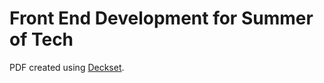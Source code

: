 # Front End Development for Summer of Tech

PDF created using [Deckset](http://www.decksetapp.com/).
